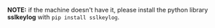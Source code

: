 **NOTE:** if the machine doesn't have it, please install the python library **sslkeylog** with `pip install sslkeylog`.
